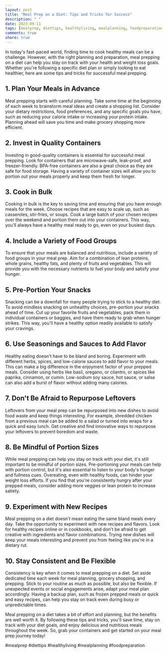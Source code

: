 ```yaml
---
layout: post
title: "Meal Prep on a Diet: Tips and Tricks for Success"
description: " "
date: 2023-09-11
tags: [mealprep, diettips, healthyliving, mealplanning, foodpreparation]
comments: true
share: true
---
```


In today's fast-paced world, finding time to cook healthy meals can be a challenge. However, with the right planning and preparation, meal prepping on a diet can help you stay on track with your health and weight loss goals. Whether you're following a specific diet plan or simply looking to eat healthier, here are some tips and tricks for successful meal prepping.

## 1. Plan Your Meals in Advance

Meal prepping starts with careful planning. Take some time at the beginning of each week to brainstorm meal ideas and create a shopping list. Consider your dietary restrictions, food preferences, and any specific goals you have, such as reducing your calorie intake or increasing your protein intake. Planning ahead will save you time and make grocery shopping more efficient.

## 2. Invest in Quality Containers

Investing in good-quality containers is essential for successful meal prepping. Look for containers that are microwave-safe, leak-proof, and freezer-friendly. BPA-free containers are also a great choice as they are safe for food storage. Having a variety of container sizes will allow you to portion out your meals properly and keep them fresh for longer.

## 3. Cook in Bulk

Cooking in bulk is the key to saving time and ensuring that you have enough meals for the week. Choose recipes that are easy to scale up, such as casseroles, stir-fries, or soups. Cook a large batch of your chosen recipes over the weekend and portion them out into your containers. This way, you'll always have a healthy meal ready to go, even on your busiest days.

## 4. Include a Variety of Food Groups

To ensure that your meals are balanced and nutritious, include a variety of food groups in your meal prep. Aim for a combination of lean proteins, whole grains, healthy fats, and plenty of fruits and vegetables. This will provide you with the necessary nutrients to fuel your body and satisfy your hunger.

## 5. Pre-Portion Your Snacks

Snacking can be a downfall for many people trying to stick to a healthy diet. To avoid mindless snacking on unhealthy choices, pre-portion your snacks ahead of time. Cut up your favorite fruits and vegetables, pack them in individual containers or baggies, and have them ready to grab when hunger strikes. This way, you'll have a healthy option readily available to satisfy your cravings.

## 6. Use Seasonings and Sauces to Add Flavor

Healthy eating doesn't have to be bland and boring. Experiment with different herbs, spices, and low-calorie sauces to add flavor to your meals. This can make a big difference in the enjoyment factor of your prepped meals. Consider using herbs like basil, oregano, or cilantro, or spices like paprika, cinnamon, or cumin. Low-sodium soy sauce, hot sauce, or salsa can also add a burst of flavor without adding many calories.

## 7. Don't Be Afraid to Repurpose Leftovers

Leftovers from your meal prep can be repurposed into new dishes to avoid food waste and keep things interesting. For example, shredded chicken from a previous meal can be added to a salad or turned into wraps for a quick and easy lunch. Get creative and find innovative ways to repurpose your leftovers to prevent boredom and waste.

## 8. Be Mindful of Portion Sizes

While meal prepping can help you stay on track with your diet, it's still important to be mindful of portion sizes. Pre-portioning your meals can help with portion control, but it's also essential to listen to your body's hunger and fullness cues. Overeating, even with healthy foods, can hinder your weight loss efforts. If you find that you're consistently hungry after your prepped meals, consider adding more veggies or lean protein to increase satiety.

## 9. Experiment with New Recipes

Meal prepping on a diet doesn't mean eating the same bland meals every day. Take the opportunity to experiment with new recipes and flavors. Look for healthy recipes online or in cookbooks, and don't be afraid to get creative with ingredients and flavor combinations. Trying new dishes will keep your meals interesting and prevent you from feeling like you're in a dietary rut.

## 10. Stay Consistent and Be Flexible

Consistency is key when it comes to meal prepping on a diet. Set aside dedicated time each week for meal planning, grocery shopping, and prepping. Stick to your routine as much as possible, but also be flexible. If unexpected events or social engagements arise, adapt your meal plan accordingly. Having a backup plan, such as frozen prepped meals or quick and easy recipes, can help you stay on track even during busy or unpredictable times.

Meal prepping on a diet takes a bit of effort and planning, but the benefits are well worth it. By following these tips and tricks, you'll save time, stay on track with your diet goals, and enjoy delicious and nutritious meals throughout the week. So, grab your containers and get started on your meal prep journey today!

#mealprep #diettips #healthyliving #mealplanning #foodpreparation